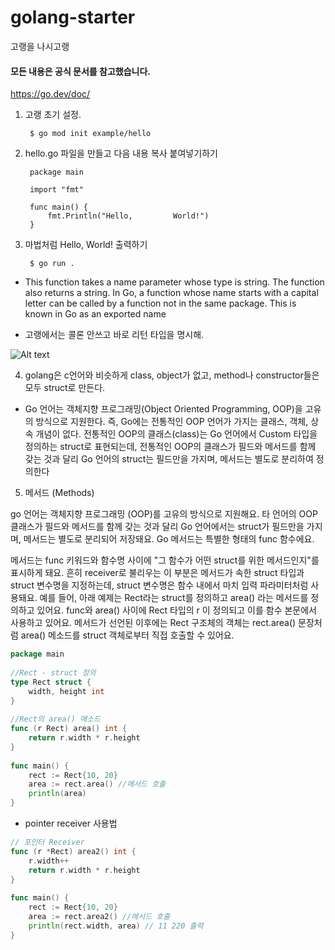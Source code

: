 # golang-starter
고랭을 나시고랭

#### 모든 내용은 공식 문서를 참고했습니다.

https://go.dev/doc/


1. 고랭 초기 설정.

        $ go mod init example/hello

2. hello.go 파일을 만들고 다음 내용 복사 붙여넣기하기

        package main

        import "fmt"

        func main() {
            fmt.Println("Hello,         World!")
        }

3. 마법처럼 Hello, World! 출력하기

        $ go run .



 * This function takes a name parameter whose type is string. The function also returns a string. In Go, a function whose name starts with a capital letter can be called by a function not in the same package. This is known in Go as an exported name

- 고랭에서는 콜론 안쓰고 바로 리턴 타입을 명시해.

![Alt text](https://go.dev/doc/tutorial/images/function-syntax.png)

4. golang은 c언어와 비슷하게 class, object가 없고, method나 constructor들은 모두 struct로 만든다.
- Go 언어는 객체지향 프로그래밍(Object Oriented Programming, OOP)을 고유의 방식으로 지원한다. 즉, Go에는 전통적인 OOP 언어가 가지는 클래스, 객체, 상속 개념이 없다. 전통적인 OOP의 클래스(class)는 Go 언어에서 Custom 타입을 정의하는 struct로 표현되는데, 전통적인 OOP의 클래스가 필드와 메서드를 함께 갖는 것과 달리 Go 언어의 struct는 필드만을 가지며, 메서드는 별도로 분리하여 정의한다


5. 메서드 (Methods)

go 언어는 객체지향 프로그래밍 (OOP)를 고유의 방식으로 지원해요.
타 언어의 OOP 클래스가 필드와 메서드를 함께 갖는 것과 달리 Go 언어에서는 struct가 필드만을 가지며, 메서드는 별도로 분리되어 저장돼요.
Go 메서드는 특별한 형태의 func 함수에요. 

메서드는 func 키워드와 함수명 사이에 "그 함수가 어떤 struct를 위한 메서드인지"를 표시하게 돼요. 
흔히 receiver로 불리우는 이 부분은 메서드가 속한 struct 타입과 struct 변수명을 지정하는데, 
struct 변수명은 함수 내에서 마치 입력 파라미터처럼 사용돼요. 
예를 들어, 아래 예제는 Rect라는 struct를 정의하고 area() 라는 메서드를 정의하고 있어요.
func와 area() 사이에 Rect 타입의 r 이 정의되고 이를 함수 본문에서 사용하고 있어요.
메서드가 선언된 이후에는 Rect 구조체의 객체는 rect.area() 문장처럼 area() 메소드를 struct 객체로부터 직접 호출할 수 있어요.

```go
package main
 
//Rect - struct 정의
type Rect struct {
    width, height int
}
 
//Rect의 area() 메소드
func (r Rect) area() int {
    return r.width * r.height   
}
 
func main() {
    rect := Rect{10, 20}
    area := rect.area() //메서드 호출
    println(area)
}
```

- pointer receiver 사용법

```go
// 포인터 Receiver
func (r *Rect) area2() int {
    r.width++
    return r.width * r.height
}
 
func main() {
    rect := Rect{10, 20}
    area := rect.area2() //메서드 호출
    println(rect.width, area) // 11 220 출력
}
```